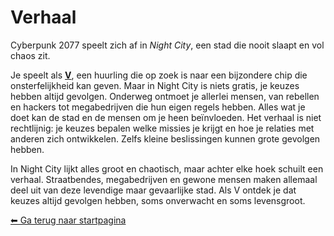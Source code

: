 # Verhaal 

Cyberpunk 2077 speelt zich af in *Night City*, een stad die nooit slaapt en vol chaos zit. 

Je speelt als [**V**](personages.md), een huurling die op zoek is naar een bijzondere chip die onsterfelijkheid kan geven. Maar in Night City is niets gratis, je keuzes hebben altijd gevolgen.
Onderweg ontmoet je allerlei mensen, van rebellen en hackers tot megabedrijven die hun eigen regels hebben. Alles wat je doet kan de stad en de mensen om je heen beïnvloeden. Het verhaal is niet rechtlijnig: je keuzes bepalen welke missies je krijgt en hoe je relaties met anderen zich ontwikkelen. Zelfs kleine beslissingen kunnen grote gevolgen hebben. 

In Night City lijkt alles groot en chaotisch, maar achter elke hoek schuilt een verhaal. Straatbendes, megabedrijven en gewone mensen maken allemaal deel uit van deze levendige maar gevaarlijke stad. Als V ontdek je dat keuzes altijd gevolgen hebben, soms onverwacht en soms levensgroot.

[⬅ Ga terug naar startpagina](index.md)
